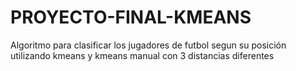 # PROYECTO-FINAL-KMEANS
Algoritmo para clasificar los jugadores de futbol segun su posición utilizando kmeans y kmeans manual con 3 distancias diferentes
